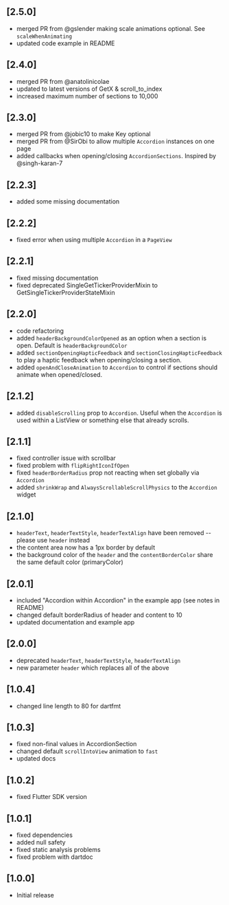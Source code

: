 ## [2.5.0]
* merged PR from @gslender making scale animations optional. See `scaleWhenAnimating`
* updated code example in README

## [2.4.0]
* merged PR from @anatolinicolae
* updated to latest versions of GetX & scroll_to_index
* increased maximum number of sections to 10,000

## [2.3.0]
* merged PR from @jobic10 to make Key optional
* merged PR from @SirObi to allow multiple `Accordion` instances on one page
* added callbacks when opening/closing `AccordionSections`. Inspired by @singh-karan-7

## [2.2.3]
* added some missing documentation

## [2.2.2]
* fixed error when using multiple `Accordion` in a `PageView`

## [2.2.1]
* fixed missing documentation
* fixed deprecated SingleGetTickerProviderMixin to GetSingleTickerProviderStateMixin

## [2.2.0]
* code refactoring
* added `headerBackgroundColorOpened` as an option when a section is open. Default is `headerBackgroundColor`
* added `sectionOpeningHapticFeedback` and `sectionClosingHapticFeedback` to play a haptic feedback when opening/closing a section.
* added `openAndCloseAnimation` to `Accordion` to control if sections should animate when opened/closed.

## [2.1.2]
* added `disableScrolling` prop to `Accordion`. Useful when the `Accordion` is used within a ListView or something else that already scrolls.

## [2.1.1]
* fixed controller issue with scrollbar
* fixed problem with `flipRightIconIfOpen`
* fixed `headerBorderRadius` prop not reacting when set globally via `Accordion`
* added `shrinkWrap` and `AlwaysScrollableScrollPhysics` to the `Accordion` widget

## [2.1.0]
* `headerText`, `headerTextStyle`, `headerTextAlign` have been removed -- please use `header` instead
* the content area now has a 1px border by default
* the background color of the `header` and the `contentBorderColor` share the same default color (primaryColor)

## [2.0.1]
* included "Accordion within Accordion" in the example app (see notes in README)
* changed default borderRadius of header and content to 10
* updated documentation and example app

## [2.0.0]
* deprecated `headerText`, `headerTextStyle`, `headerTextAlign`
* new parameter `header` which replaces all of the above

## [1.0.4]
* changed line length to 80 for dartfmt

## [1.0.3]
* fixed non-final values in AccordionSection
* changed default `scrollIntoView` animation to `fast`
* updated docs

## [1.0.2]
* fixed Flutter SDK version

## [1.0.1]
* fixed dependencies
* added null safety
* fixed static analysis problems
* fixed problem with dartdoc

## [1.0.0]
* Initial release
